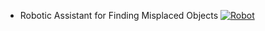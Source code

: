 
- Robotic Assistant for Finding Misplaced Objects
  [![Robot](url('static/assets/img/THUMBNAIL.png'))](https://www.youtube.com/watch?v=QUB79UTbwvE)
